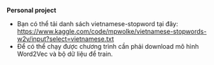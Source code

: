 **Personal project** 
- Bạn có thể tải danh sách vietnamese-stopword tại đây: https://www.kaggle.com/code/mpwolke/vietnamese-stopwords-w2v/input?select=vietnamese.txt
- Để có thể chạy được chương trình cần phải download mô hình Word2Vec và bộ dữ liệu để train.
